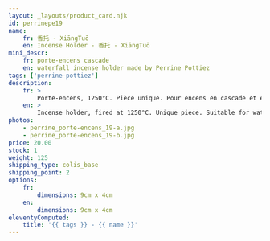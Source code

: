 ```yaml
---
layout: _layouts/product_card.njk
id: perrinepe19
name:
    fr: 香托 - XiāngTuō
    en: Incense Holder - 香托 - XiāngTuō
mini_descr:
    fr: porte-encens cascade
    en: waterfall incense holder made by Perrine Pottiez
tags: ['perrine-pottiez']
description: 
    fr: >
        Porte-encens, 1250°C. Pièce unique. Pour encens en cascade et encens normal.
    en: >
        Incense holder, fired at 1250°C. Unique piece. Suitable for waterfall incense and regular incense.
photos:
    - perrine_porte-encens_19-a.jpg
    - perrine_porte-encens_19-b.jpg
price: 20.00
stock: 1
weight: 125
shipping_type: colis_base
shipping_point: 2
options:
    fr:
        dimensions: 9cm x 4cm
    en:
        dimensions: 9cm x 4cm
eleventyComputed:
    title: '{{ tags }} - {{ name }}'
---
```

